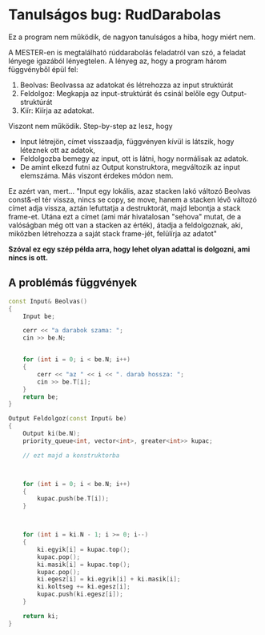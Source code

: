 # Tanulságos bug: RudDarabolas

Ez a program nem működik, de nagyon tanulságos a hiba, hogy miért nem.

A MESTER-en is megtalálható rúddarabolás feladatról van szó, a feladat lényege igazából lényegtelen. A lényeg az, hogy a program három függvényből épül fel:
    
1. Beolvas: Beolvassa az adatokat és létrehozza az input struktúrát
2. Feldolgoz: Megkapja az input-struktúrát és csinál belőle egy Output-struktúrát
3. Kiír: Kiírja az adatokat.

Viszont nem működik. Step-by-step az lesz, hogy 
- Input létrejön, címet visszaadja, függvényen kívül is látszik, hogy léteznek ott az adatok, 
- Feldolgozba bemegy az input, ott is látni, hogy normálisak az adatok.
- De amint elkezd futni az Output konstruktora, megváltozik az input elemszáma. Más viszont érdekes módon nem.

Ez azért van, mert...
"Input egy lokális, azaz stacken lakó változó
Beolvas const&-el tér vissza, nincs se copy, se move, hanem a stacken lévő változó címet adja vissza, 
aztán lefuttatja a destruktorát, majd lebontja a stack frame-et. 
Utána ezt a címet (ami már hivatalosan "sehova" mutat, de a valóságban még ott van a stacken az érték), 
átadja a feldolgoznak, aki, miközben létrehozza a saját stack frame-jét, felülírja az adatot"
    
**Szóval ez egy szép példa arra, hogy lehet olyan adattal is dolgozni, ami nincs is ott.**

## A problémás függvények
```cpp
const Input& Beolvas()
{
    Input be;

    cerr << "a darabok szama: ";
    cin >> be.N;


    for (int i = 0; i < be.N; i++)
    {
        cerr << "az " << i << ". darab hossza: ";
        cin >> be.T[i];
    }
    return be;
}

Output Feldolgoz(const Input& be)
{
    Output ki(be.N);
    priority_queue<int, vector<int>, greater<int>> kupac;

    // ezt majd a konstruktorba



    for (int i = 0; i < be.N; i++)
    {
        kupac.push(be.T[i]);
    }



    for (int i = ki.N - 1; i >= 0; i--)
    {
        ki.egyik[i] = kupac.top();
        kupac.pop();
        ki.masik[i] = kupac.top();
        kupac.pop();
        ki.egesz[i] = ki.egyik[i] + ki.masik[i];
        ki.koltseg += ki.egesz[i];
        kupac.push(ki.egesz[i]);
    }

    return ki;
}
```